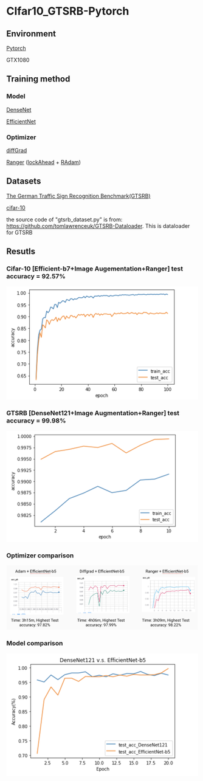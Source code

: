# CIfar10_GTSRB-Pytorch

## Environment
[Pytorch](https://pytorch.org/)

GTX1080
## Training method
### Model
[DenseNet](https://arxiv.org/abs/1608.06993)

[EfficientNet](https://arxiv.org/abs/1905.11946)
### Optimizer
[diffGrad](https://arxiv.org/abs/1909.11015)

[Ranger](https://medium.com/@lessw/new-deep-learning-optimizer-ranger-synergistic-combination-of-radam-lookahead-for-the-best-of-2dc83f79a48d) ([lockAhead](https://arxiv.org/abs/1907.08610) + [RAdam](https://arxiv.org/pdf/1908.03265.pdf))
## Datasets
[The German Traffic Sign Recognition Benchmark(GTSRB)](http://benchmark.ini.rub.de/?section=gtsrb&subsection=news)

[cifar-10](https://www.cs.toronto.edu/~kriz/cifar.html)

the source code of "gtsrb_dataset.py" is from: https://github.com/tomlawrenceuk/GTSRB-Dataloader. This is dataloader for GTSRB

## Resutls

### Cifar-10 [Efficient-b7+Image Augementation+Ranger] test accuracy = 92.57%
![image](https://github.com/LeohuangLeo/CIfar10_GTSRB-Pytorch/blob/master/image/cifarbest.png)

### GTSRB [DenseNet121+Image Augmentation+Ranger] test accuracy = 99.98%
![image](https://github.com/LeohuangLeo/CIfar10_GTSRB-Pytorch/blob/master/image/traffic_best.png)

### Optimizer comparison
![image](https://github.com/LeohuangLeo/CIfar10_GTSRB-Pytorch/blob/master/image/optimizer.png)

### Model comparison
![image](https://github.com/LeohuangLeo/CIfar10_GTSRB-Pytorch/blob/master/image/den_vs_effi_gtsrb.png)
